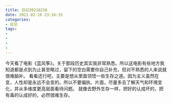 ```yaml
---
title: 日记20210216
date: 2021-02-16 23:16:33
categories:
- 日记
tags:
- 
- 
- 
- 
---
```

今天看了电影《蓝风筝》。关于那段历史其实我非常熟悉。所以这电影有些地方我知道都是点到为止甚至略过，留下的空白需要你自己补充，但对不熟悉的人来说就很难脑补。
看看还行吧，主要是想从里面领悟一些生存之道。因为主义虽然在变，人性却是永远不会变的。所以不要偏执、片面，尽量多去了解天气和环境变化，并从多维度更高层面看待问题。
就像去野外生存一样，把好的认成坏的，把有毒的认成好的，必然很难生存。
